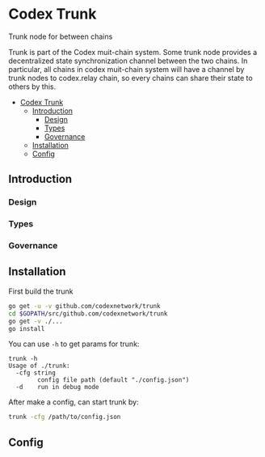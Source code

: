 # Codex Trunk
Trunk node for between chains

Trunk is part of the Codex muit-chain system. 
Some trunk node provides a decentralized state synchronization channel between the two chains. 
In particular, all chains in codex muit-chain system will have a channel by trunk nodes to codex.relay chain, so every chains can share their state to others by this.

- [Codex Trunk](#codex-trunk)
  - [Introduction](#introduction)
    - [Design](#design)
    - [Types](#types)
    - [Governance](#governance)
  - [Installation](#installation)
  - [Config](#config)


## Introduction

### Design

### Types

### Governance

## Installation

First build the trunk

```bash
go get -u -v github.com/codexnetwork/trunk
cd $GOPATH/src/github.com/codexnetwork/trunk
go get -v ./...
go install
```

You can use `-h` to get params for trunk:

```
trunk -h
Usage of ./trunk:
  -cfg string
    	config file path (default "./config.json")
  -d	run in debug mode
```

After make a config, can start trunk by:

```bash
trunk -cfg /path/to/config.json
```

## Config